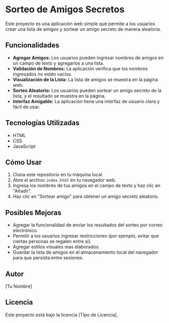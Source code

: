 # Sorteo de Amigos Secretos

Este proyecto es una aplicación web simple que permite a los usuarios crear una lista de amigos y sortear un amigo secreto de manera aleatoria.

## Funcionalidades

* **Agregar Amigos:** Los usuarios pueden ingresar nombres de amigos en un campo de texto y agregarlos a una lista.
* **Validación de Nombres:** La aplicación verifica que los nombres ingresados no estén vacíos.
* **Visualización de la Lista:** La lista de amigos se muestra en la página web.
* **Sorteo Aleatorio:** Los usuarios pueden sortear un amigo secreto de la lista, y el resultado se muestra en la página.
* **Interfaz Amigable:** La aplicación tiene una interfaz de usuario clara y fácil de usar.

## Tecnologías Utilizadas

* HTML
* CSS
* JavaScript

## Cómo Usar

1.  Clona este repositorio en tu máquina local.
2.  Abre el archivo `index.html` en tu navegador web.
3.  Ingresa los nombres de tus amigos en el campo de texto y haz clic en "Añadir".
4.  Haz clic en "Sortear amigo" para obtener un amigo secreto aleatorio.

## Posibles Mejoras

* Agregar la funcionalidad de enviar los resultados del sorteo por correo electrónico.
* Permitir a los usuarios ingresar restricciones (por ejemplo, evitar que ciertas personas se regalen entre sí).
* Agregar estilos visuales mas elaborados.
* Guardar la lista de amigos en el almacenamiento local del navegador para que persista entre sesiones.

## Autor

[Tu Nombre]

## Licencia

Este proyecto está bajo la licencia [Tipo de Licencia].